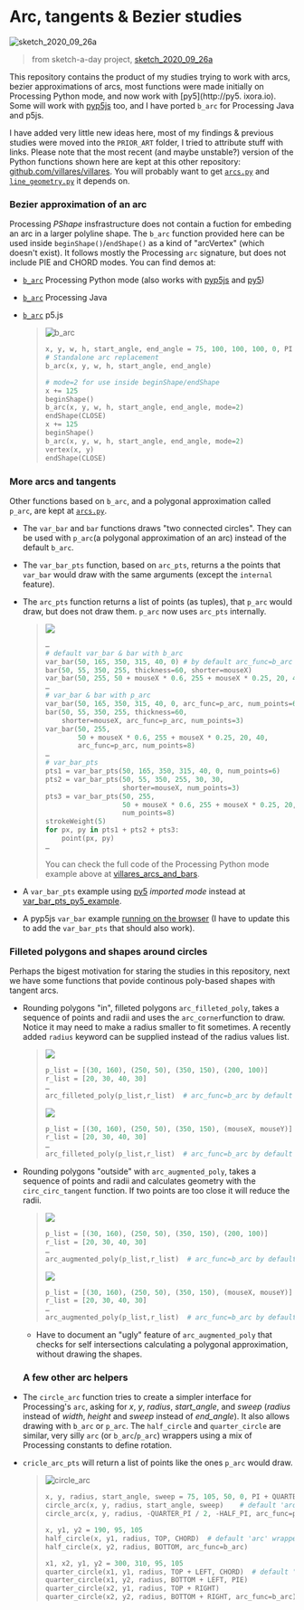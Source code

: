 # Arc, tangents & Bezier studies

![sketch_2020_09_26a](https://raw.githubusercontent.com/villares/sketch-a-day/main/2020/sketch_2020_09_26a/sketch_2020_09_26a.gif)

> from sketch-a-day project, [sketch_2020_09_26a](https://github.com/villares/sketch-a-day/tree/main/2020/sketch_2020_09_26a)

This repository contains the product of my studies trying to work with arcs, bezier approximations of arcs, most functions were made initially on Processing Python mode, and now work with [py5](http://py5. ixora.io). Some will work with [pyp5js](berinhard.github.io/pyp5js/) too, and I have ported `b_arc` for Processing Java and p5js. 

I have added very little new ideas here, most of my findings & previous studies were moved into the `PRIOR_ART` folder, I tried to attribute stuff with links. Please note that the most recent (and maybe unstable?) version of the Python functions shown here are kept at this other repository: [github.com/villares/villares](https://github.com/villares/villares). You will probably want to get [`arcs.py`](https://github.com/villares/villares/blob/main/arcs.py) and [`line_geometry.py`](https://github.com/villares/villares/blob/main/line_geometry.py) it depends on.

### Bezier approximation of an arc

Processing *PShape* insfrastructure does not contain a fuction for embeding an arc in a larger polyline shape. The `b_arc` function provided here can be used inside `beginShape()`/`endShape()` as a kind of "arcVertex" (which doesn't exist). It follows mostly the Processing `arc` signature, but does not include PIE and CHORD modes. You can find demos at:

- [`b_arc`](/villares_bezier_arc_aproximation/villares_bezier_arc_aproximation.pyde) Processing Python mode (also works with [pyp5js](https://berinhard.github.io/pyp5js) and [py5](http://py5.pixora.io))

- [`b_arc`](/villares_bezier_arc_aproximation_java/villares_bezier_arc_aproximation_java.pde) Processing Java 

- [`b_arc`](/villares_bezier_arc_aproximation_p5js/villares_bezier_arc_aproximation_p5js.js) p5.js
  
  > ![b_arc](villares_bezier_arc_aproximation/b_arc.png)
  > 
  > ```python
  > x, y, w, h, start_angle, end_angle = 75, 100, 100, 100, 0, PI + QUARTER_PI
  > # Standalone arc replacement
  > b_arc(x, y, w, h, start_angle, end_angle)
  > 
  > # mode=2 for use inside beginShape/endShape
  > x += 125
  > beginShape()
  > b_arc(x, y, w, h, start_angle, end_angle, mode=2) 
  > endShape(CLOSE)
  > x += 125
  > beginShape()
  > b_arc(x, y, w, h, start_angle, end_angle, mode=2)
  > vertex(x, y)
  > endShape(CLOSE)
  > ```

### More arcs and tangents

Other functions based on `b_arc`, and a polygonal approximation called `p_arc`, are kept at [`arcs.py`](https://raw.githubusercontent.com/villares/villares/main/arcs.py).

- The `var_bar` and `bar` functions draws "two connected circles". They can be used with `p_arc`(a polygonal approximation of an arc) instead of  the default `b_arc`. 

- The `var_bar_pts` function, based on `arc_pts`, returns a the points that `var_bar` would draw with the same arguments (except the `internal` feature). 

- The `arc_pts` function returns a list of points (as tuples), that `p_arc` would draw, but does not draw them. `p_arc` now uses `arc_pts` internally.

  > ![](villares_arcs_and_bars/villares_arcs_and_bars2.gif)
  > 
  > ```python
  > …
  > # default var_bar & bar with b_arc
  > var_bar(50, 165, 350, 315, 40, 0) # by default arc_func=b_arc
  > bar(50, 55, 350, 255, thickness=60, shorter=mouseX)
  > var_bar(50, 255, 50 + mouseX * 0.6, 255 + mouseX * 0.25, 20, 40)
  > … 
  > # var_bar & bar with p_arc
  > var_bar(50, 165, 350, 315, 40, 0, arc_func=p_arc, num_points=6)
  > bar(50, 55, 350, 255, thickness=60,
  >     shorter=mouseX, arc_func=p_arc, num_points=3)
  > var_bar(50, 255,
  >         50 + mouseX * 0.6, 255 + mouseX * 0.25, 20, 40,
  >         arc_func=p_arc, num_points=8)
  > … 
  > # var_bar_pts
  > pts1 = var_bar_pts(50, 165, 350, 315, 40, 0, num_points=6)
  > pts2 = var_bar_pts(50, 55, 350, 255, 30, 30,
  >                    shorter=mouseX, num_points=3)
  > pts3 = var_bar_pts(50, 255,
  >                    50 + mouseX * 0.6, 255 + mouseX * 0.25, 20, 40,
  >                    num_points=8)
  > strokeWeight(5)
  > for px, py in pts1 + pts2 + pts3:
  >     point(px, py)
  > …
  > ```
  > You can check the full code of the Processing Python mode example above at [villares_arcs_and_bars](villares_arcs_and_bars).

- A  `var_bar_pts` example using [py5](https://py5.ixora.io) *imported mode* instead at [var_bar_pts_py5_example](var_bar_pts_py5_example).
- A  pyp5js `var_bar` example [running on the browser](https://abav.lugaralgum.com/arc_tangents_and_bezier_studies/villares_arcs_and_bars_pyp5js/) (I have to update this to add the `var_bar_pts` that should also work).

### Filleted polygons and shapes around circles

Perhaps the bigest motivation for staring the studies in this repository, next we have some functions that povide continous poly-based shapes with tangent arcs. 

- Rounding polygons "in", filleted polygons `arc_filleted_poly`, takes a sequence of points and radii and uses the `arc_corner`function to draw. Notice it may need to make a radius smaller to fit sometimes. A recently added `radius` keyword can be supplied instead of the radius values list.
  
  > ![](villares_filleted_and_arc_augmented_polys/arc_filleted_poly.png)
  > 
  > ```python
  > p_list = [(30, 160), (250, 50), (350, 150), (200, 100)]
  > r_list = [20, 30, 40, 30]
  > …
  > arc_filleted_poly(p_list,r_list)  # arc_func=b_arc by default
  > ```
  > 
  > ![](villares_filleted_and_arc_augmented_polys/arc_filleted_poly.gif)
  > 
  > ```python
  > p_list = [(30, 160), (250, 50), (350, 150), (mouseX, mouseY)]
  > r_list = [20, 30, 40, 30]
  > …
  > arc_filleted_poly(p_list,r_list)  # arc_func=b_arc by default
  > ```

- Rounding polygons "outside" with `arc_augmented_poly`, takes a sequence of points and radii and calculates geometry with the `circ_circ_tangent` function. If two points are too close it will reduce the radii.
  
  > ![](villares_filleted_and_arc_augmented_polys/arc_augmented_poly.png)
  > 
  > ```python
  > p_list = [(30, 160), (250, 50), (350, 150), (200, 100)]
  > r_list = [20, 30, 40, 30]
  > …
  > arc_augmented_poly(p_list,r_list)  # arc_func=b_arc by default
  > ```
  > 
  > ![](villares_filleted_and_arc_augmented_polys/arc_augmented_poly.gif)
  > 
  > ```python
  > p_list = [(30, 160), (250, 50), (350, 150), (mouseX, mouseY)]
  > r_list = [20, 30, 40, 30]
  > …
  > arc_augmented_poly(p_list,r_list)  # arc_func=b_arc by default
  > ```
  
  - Have to document an "ugly" feature of `arc_augmented_poly` that checks for self intersections calculating a polygonal approximation, without drawing the shapes.
  
  ### A few other arc helpers

- The `circle_arc` function tries to create a simpler interface for Processing's `arc`, asking for *x*, *y*, *radius*, *start_angle*, and *sweep* (*radius* instead of *width*, *height* and *sweep* instead of *end_angle*). It also allows drawing with `b_arc` or `p_arc`. The `half_circle` and `quarter_circle` are similar, very silly `arc` (or `b_arc`/`p_arc`) wrappers using a mix of Processing constants to define rotation.

- `cricle_arc_pts` will return a list of points like the ones `p_arc` would draw.
  
  > ![circle_arc](villares_bezier_arc_aproximation/circle_arc.png)
  > 
  > ```python
  > x, y, radius, start_angle, sweep = 75, 105, 50, 0, PI + QUARTER_PI
  > circle_arc(x, y, radius, start_angle, sweep)    # default 'arc' wrapper mode
  > circle_arc(x, y, radius, -QUARTER_PI / 2, -HALF_PI, arc_func=p_arc, num_points=4)
  > 
  > x, y1, y2 = 190, 95, 105
  > half_circle(x, y1, radius, TOP, CHORD)  # default 'arc' wrapper mode
  > half_circle(x, y2, radius, BOTTOM, arc_func=b_arc)
  > 
  > x1, x2, y1, y2 = 300, 310, 95, 105
  > quarter_circle(x1, y1, radius, TOP + LEFT, CHORD)  # default 'arc' wrapper mode
  > quarter_circle(x1, y2, radius, BOTTOM + LEFT, PIE)
  > quarter_circle(x2, y1, radius, TOP + RIGHT)
  > quarter_circle(x2, y2, radius, BOTTOM + RIGHT, arc_func=b_arc)
  > ```
